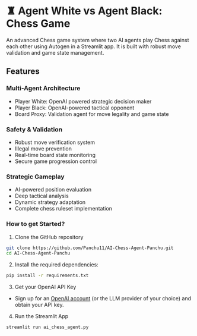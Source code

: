 # ♜ Agent White vs Agent Black: Chess Game

An advanced Chess game system where two AI agents play Chess against each other using Autogen in a Streamlit app. It is built with robust move validation and game state management.

## Features

### Multi-Agent Architecture
- Player White: OpenAI powered strategic decision maker
- Player Black: OpenAI-powered tactical opponent
- Board Proxy: Validation agent for move legality and game state

### Safety & Validation
- Robust move verification system
- Illegal move prevention
- Real-time board state monitoring
- Secure game progression control

### Strategic Gameplay
- AI-powered position evaluation
- Deep tactical analysis
- Dynamic strategy adaptation
- Complete chess ruleset implementation


### How to get Started?

1. Clone the GitHub repository

```bash
git clone https://github.com/Panchu11/AI-Chess-Agent-Panchu.git
cd AI-Chess-Agent-Panchu
```
2. Install the required dependencies:

```bash
pip install -r requirements.txt
```
3. Get your OpenAI API Key

- Sign up for an [OpenAI account](https://platform.openai.com/) (or the LLM provider of your choice) and obtain your API key.

4. Run the Streamlit App
```bash
streamlit run ai_chess_agent.py
```

